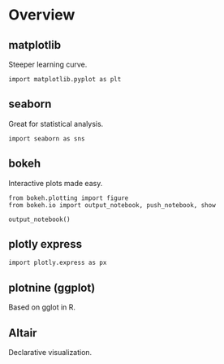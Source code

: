 # Overview

## matplotlib
Steeper learning curve.  
```
import matplotlib.pyplot as plt
```

## seaborn
Great for statistical analysis.  
```
import seaborn as sns
```

## bokeh
Interactive plots made easy.  
```
from bokeh.plotting import figure
from bokeh.io import output_notebook, push_notebook, show

output_notebook()
```

## plotly express
```
import plotly.express as px
```

## plotnine (ggplot)
Based on gglot in R.  

## Altair
Declarative visualization.  
